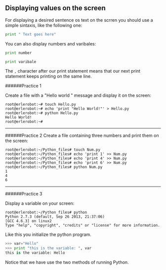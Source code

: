 ## Displaying values on the screen

For displaying a desired sentence os text on the scrren you should use a simple sintaxis, like the following one:

```python
print " Text goes here"
```
You can also display numbers and varibales:
```python
print number
```
```python
print varibale
```

The `,` character after our print statement means that our next print statement keeps printing on the same line.

######Practice 1

Create a file with a  "Hello world " message and
display it on the screen:
```
root@erlerobot:~# touch Hello.py
root@erlerobot:~# echo 'print "Hello World!"' > Hello.py
root@erlerobot:~# python Hello.py
Hello World!
root@erlerobot:~#
```
---
######Practice 2
Create a file containing three numbers and print them on the screen:

```
root@erlerobot:~/Python_files# touch Num.py
root@erlerobot:~/Python_files# echo 'print 1' >> Num.py
root@erlerobot:~/Python_files# echo 'print 4' >> Num.py
root@erlerobot:~/Python_files# echo 'print 6' >> Num.py
root@erlerobot:~/Python_files# python Num.py
1
4
6
```
---

######Practice 3

Display a variable on your screen:
```
root@erlerobot:~/Python_files# python
Python 2.7.3 (default, Sep 26 2013, 21:37:06)
[GCC 4.6.3] on linux2
Type "help", "copyright", "credits" or "license" for more information.
```
Like this you initialize the python program.

```python
>>> var="Hello"
>>> print "this is the variable: ", var
this is the variable: Hello

```

Notice that we have use the two methods of running Python.

